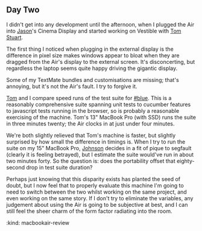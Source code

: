 Day Two
-------

I didn't get into any development until the afternoon, when I plugged the Air into [Jason][]'s Cinema Display and started working on Vestible with [Tom Stuart][].

The first thing I noticed when plugging in the external display is the difference in pixel size makes windows appear to bloat when they are dragged from the Air's display to the external screen. It's disconcerting, but regardless the laptop seems quite happy driving the gigantic display.

Some of my TextMate bundles and customisations are missing; that's annoying, but it's not the Air's fault. I try to forgive it.

[Tom][] and I compare speed runs of the test suite for [#blue][]. This is a reasonably comprehensive suite spanning unit tests to cucumber features to javascript tests running in the browser, so is probably a reasonable exercising of the machine. Tom's 13" MacBook Pro (with SSD) runs the suite in three minutes twenty; the Air clocks in at just under four minutes. 

We're both slightly relieved that Tom's machine is faster, but slightly surprised by how small the difference in timings is. When I try to run the suite on my 15" MacBook Pro, [Johnson][] decides in a fit of pique to segfault (clearly it is feeling betrayed), but I estimate the suite would've run in about two minutes forty. So the question is: does the portability offset that eighty-second drop in test suite duration?

Perhaps just knowing that this disparity exists has planted the seed of doubt, but I now feel that to properly evaluate this machine I'm going to need to switch between the two whilst working on the same project, and even working on the same story. If I don't try to eliminate the variables, any judgement about using the Air is going to be subjective at best, and I can still feel the sheer charm of the form factor radiating into the room.

[Jason]: http://jasoncale.com/
[Tom Stuart]: http://experthuman.com
[Johnson]: https://github.com/jbarnette/johnson
[RVM]: http://rvm.beginrescueend.com
[Tom]: http://tomafro.com
[#blue]: http://hashblue.com

:kind: macbookair-review